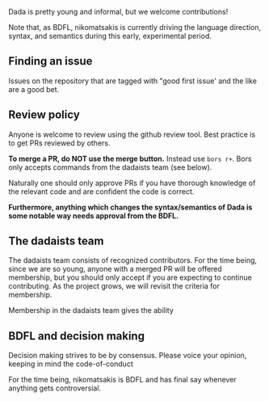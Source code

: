 Dada is pretty young and informal, but we welcome contributions! 

Note that, as BDFL, nikomatsakis is currently driving the language direction, syntax, and semantics during this early, experimental period.

## Finding an issue

Issues on the repository that are tagged with "good first issue' and the like are a good bet.

## Review policy

Anyone is welcome to review using the github review tool. Best practice is to get PRs reviewed by others.

**To merge a PR, do NOT use the merge button.** Instead use `bors r+`. Bors only accepts commands from the dadaists team (see below).

Naturally one should only approve PRs if you have thorough knowledge of the relevant code and are confident the code is correct.

**Furthermore, anything which changes the syntax/semantics of Dada is some notable way needs approval from the BDFL.**

## The dadaists team

The dadaists team consists of recognized contributors. For the time being, since we are so young, anyone with a merged PR will be offered membership, but you should only accept if you are expecting to continue contributing.  As the project grows, we will revisit the criteria for membership.

Membership in the dadaists team gives the ability

## BDFL and decision making

Decision making strives to be by consensus. Please voice your opinion, keeping in mind the code-of-conduct

For the time being, nikomatsakis is BDFL and has final say whenever anything gets controversial.
